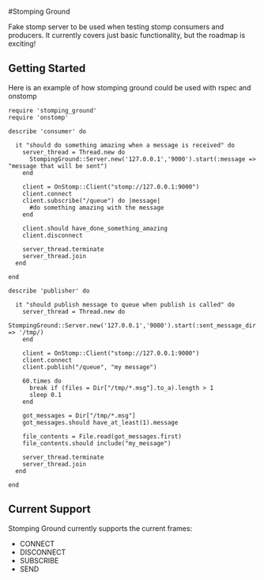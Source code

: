 #Stomping Ground

Fake stomp server to be used when testing stomp consumers and producers. It currently covers just basic functionality, but the roadmap is exciting!

## Getting Started

Here is an example of how stomping ground could be used with rspec and onstomp

    require 'stomping_ground'
    require 'onstomp'

    describe 'consumer' do

      it "should do something amazing when a message is received" do
        server_thread = Thread.new do
          StompingGround::Server.new('127.0.0.1','9000').start(:message => "message that will be sent")
        end

        client = OnStomp::Client("stomp://127.0.0.1:9000")
        client.connect
        client.subscribe("/queue") do |message|
          #do something amazing with the message
        end 

        client.should have_done_something_amazing
        client.disconnect

        server_thread.terminate
        server_thread.join
      end

    end

    describe 'publisher' do

      it "should publish message to queue when publish is called" do
        server_thread = Thread.new do
          StompingGround::Server.new('127.0.0.1','9000').start(:sent_message_dir => '/tmp/)
        end

        client = OnStomp::Client("stomp://127.0.0.1:9000")
        client.connect
        client.publish("/queue", "my message")

        60.times do
          break if (files = Dir["/tmp/*.msg"].to_a).length > 1
          sleep 0.1
        end

        got_messages = Dir["/tmp/*.msg"]
        got_messages.should have_at_least(1).message

        file_contents = File.read(got_messages.first)
        file_contents.should include("my_message")

        server_thread.terminate
        server_thread.join
      end

    end

## Current Support 

Stomping Ground currently supports the current frames:

* CONNECT
* DISCONNECT
* SUBSCRIBE
* SEND


